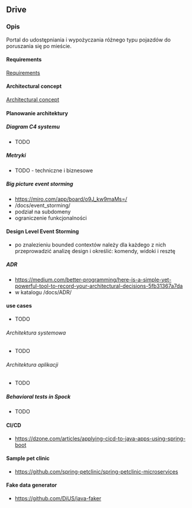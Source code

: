 ## Drive

### Opis

Portal do udostępniania i wypożyczania różnego typu pojazdów do poruszania się po mieście.

#### Requirements

[Requirements](docs/architecture/1_requirements/Requirements.md)

#### Architectural concept

[Architectural concept](docs/architecture/6_architectural_concept/architectural_concept.md)

#### Planowanie architektury

##### Diagram C4 systemu

- TODO

##### Metryki

- TODO - techniczne i biznesowe

##### Big picture event storming

- https://miro.com/app/board/o9J_kw9maMs=/
- /docs/event_storming/
- podział na subdomeny
- ograniczenie funkcjonalności

#### Design Level Event Storming

- po znalezieniu bounded contextów należy dla każdego z nich przeprowadzić analizę design i określić: komendy, widoki i
  resztę

##### ADR

- https://medium.com/better-programming/here-is-a-simple-yet-powerful-tool-to-record-your-architectural-decisions-5fb31367a7da
- w katalogu /docs/ADR/

#### use cases

- TODO

###### Architektura systemowa

- TODO

###### Architektura aplikacji

- TODO

##### Behavioral tests in Spock

- TODO

#### CI/CD

- https://dzone.com/articles/applying-cicd-to-java-apps-using-spring-boot

#### Sample pet clinic

- https://github.com/spring-petclinic/spring-petclinic-microservices

#### Fake data generator

- https://github.com/DiUS/java-faker




